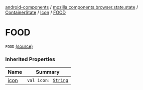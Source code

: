 [android-components](../../../index.md) / [mozilla.components.browser.state.state](../../index.md) / [ContainerState](../index.md) / [Icon](index.md) / [FOOD](./-f-o-o-d.md)

# FOOD

`FOOD` [(source)](https://github.com/mozilla-mobile/android-components/blob/master/components/browser/state/src/main/java/mozilla/components/browser/state/state/ContainerState.kt#L47)

### Inherited Properties

| Name | Summary |
|---|---|
| [icon](icon.md) | `val icon: `[`String`](https://kotlinlang.org/api/latest/jvm/stdlib/kotlin/-string/index.html) |
